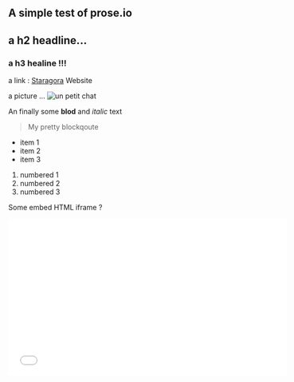 A simple test of prose.io
---

## a h2 headline...

### a h3 healine !!!

a link : [Staragora](http://www.staragora.com/) Website

a picture ... ![un petit chat](http://placekitten.com/300/300)

An finally some **blod** and _italic_ text

> My pretty blockqoute

- item 1
- item 2
- item 3

1. numbered 1
2. numbered 2
3. numbered 3

Some embed HTML iframe ?
<iframe width="560" height="315" src="//www.youtube.com/embed/QsaWoSq-OBo?rel=0" frameborder="0" allowfullscreen></iframe>




